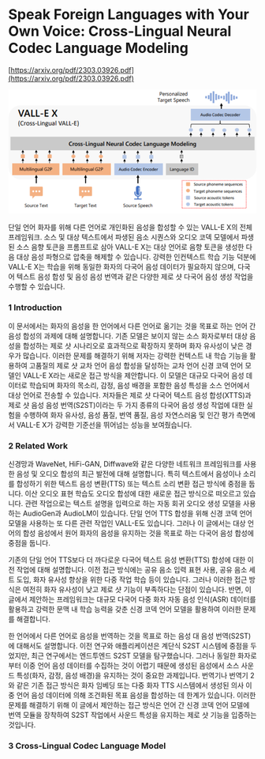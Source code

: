 # Speak Foreign Languages with Your Own Voice: Cross-Lingual Neural Codec Language Modeling

[https://arxiv.org/pdf/2303.03926.pdf](https://arxiv.org/pdf/2303.03926.pdf)

![단일 언어 화자를 위해 다른 언어로 개인화된 음성을 합성할 수 있는 VALL-E X의 전체 프레임워크. 소스 및 대상 텍스트에서 파생된 음소 시퀀스와 오디오 코덱 모델에서 파생된 소스 음향 토큰을 프롬프트로 삼아 VALL-E X는 대상 언어로 음향 토큰을 생성한 다음 대상 음성 파형으로 압축을 해제할 수 있습니다. 강력한 인컨텍스트 학습 기능 덕분에 VALL-E X는 학습을 위해 동일한 화자의 다국어 음성 데이터가 필요하지 않으며, 다국어 텍스트 음성 합성 및 음성 음성 번역과 같은 다양한 제로 샷 다국어 음성 생성 작업을 수행할 수 있습니다.](Speak%20Foreign%20Languages%20with%20Your%20Own%20Voice%20Cross-%20d27bbdf1ee894d44b6b673bbdad237fe/Untitled.png)

단일 언어 화자를 위해 다른 언어로 개인화된 음성을 합성할 수 있는 VALL-E X의 전체 프레임워크. 소스 및 대상 텍스트에서 파생된 음소 시퀀스와 오디오 코덱 모델에서 파생된 소스 음향 토큰을 프롬프트로 삼아 VALL-E X는 대상 언어로 음향 토큰을 생성한 다음 대상 음성 파형으로 압축을 해제할 수 있습니다. 강력한 인컨텍스트 학습 기능 덕분에 VALL-E X는 학습을 위해 동일한 화자의 다국어 음성 데이터가 필요하지 않으며, 다국어 텍스트 음성 합성 및 음성 음성 번역과 같은 다양한 제로 샷 다국어 음성 생성 작업을 수행할 수 있습니다.

### 1 Introduction

이 문서에서는 화자의 음성을 한 언어에서 다른 언어로 옮기는 것을 목표로 하는 언어 간 음성 합성의 과제에 대해 설명합니다. 기존 모델은 보이지 않는 소스 화자로부터 대상 음성을 합성하는 제로 샷 시나리오로 효과적으로 확장하지 못하며 화자 유사성이 낮은 경우가 많습니다. 이러한 문제를 해결하기 위해 저자는 강력한 컨텍스트 내 학습 기능을 활용하여 고품질의 제로 샷 교차 언어 음성 합성을 달성하는 교차 언어 신경 코덱 언어 모델인 VALL-E X라는 새로운 접근 방식을 제안합니다. 이 모델은 대규모 다국어 음성 데이터로 학습되며 화자의 목소리, 감정, 음성 배경을 포함한 음성 특성을 소스 언어에서 대상 언어로 전송할 수 있습니다. 저자들은 제로 샷 다국어 텍스트 음성 합성(XTTS)과 제로 샷 음성 음성 번역(S2ST)이라는 두 가지 종류의 다국어 음성 생성 작업에 대한 실험을 수행하여 화자 유사성, 음성 품질, 번역 품질, 음성 자연스러움 및 인간 평가 측면에서 VALL-E X가 강력한 기준선을 뛰어넘는 성능을 보여줬습니다.

### 2 Related Work

신경망과 WaveNet, HiFi-GAN, Diffwave와 같은 다양한 네트워크 프레임워크를 사용한 음성 및 오디오 합성의 최근 발전에 대해 설명합니다. 특히 텍스트에서 음성이나 소리를 합성하기 위한 텍스트 음성 변환(TTS) 또는 텍스트 소리 변환 접근 방식에 중점을 둡니다. 이산 오디오 표현 학습도 오디오 합성에 대한 새로운 접근 방식으로 떠오르고 있습니다. 관련 작업으로는 텍스트 설명을 입력으로 하는 자동 회귀 오디오 생성 모델을 사용하는 AudioGen과 AudioLM이 있습니다. 단일 언어 TTS 합성을 위해 신경 코덱 언어 모델을 사용하는 또 다른 관련 작업인 VALL-E도 있습니다. 그러나 이 글에서는 대상 언어의 합성 음성에서 원어 화자의 음성을 유지하는 것을 목표로 하는 다국어 음성 합성에 중점을 둡니다.

기존의 단일 언어 TTS보다 더 까다로운 다국어 텍스트 음성 변환(TTS) 합성에 대한 이전 작업에 대해 설명합니다. 이전 접근 방식에는 공유 음소 입력 표현 사용, 공유 음소 세트 도입, 화자 유사성 향상을 위한 다중 작업 학습 등이 있습니다. 그러나 이러한 접근 방식은 여전히 화자 유사성이 낮고 제로 샷 기능이 부족하다는 단점이 있습니다. 반면, 이 글에서 제안하는 프레임워크는 대규모 다국어 다중 화자 자동 음성 인식(ASR) 데이터를 활용하고 강력한 문맥 내 학습 능력을 갖춘 신경 코덱 언어 모델을 활용하여 이러한 문제를 해결합니다.

한 언어에서 다른 언어로 음성을 번역하는 것을 목표로 하는 음성 대 음성 번역(S2ST)에 대해서도 설명합니다. 이전 연구와 애플리케이션은 계단식 S2ST 시스템에 중점을 두었지만, 최근 연구에서는 엔드투엔드 S2ST 모델을 탐구했습니다. 그러나 동일한 화자로부터 이중 언어 음성 데이터를 수집하는 것이 어렵기 때문에 생성된 음성에서 소스 사운드 특성(화자, 감정, 음성 배경)을 유지하는 것이 중요한 과제입니다. 번역기나 번역기 2와 같은 기존 접근 방식은 화자 임베딩 또는 다중 화자 TTS 시스템에서 생성된 의사 이중 언어 음성 데이터에 의해 조건화된 목표 음성을 합성하는 데 한계가 있습니다. 이러한 문제를 해결하기 위해 이 글에서 제안하는 접근 방식은 언어 간 신경 코덱 언어 모델에 번역 모듈을 장착하여 S2ST 작업에서 사운드 특성을 유지하는 제로 샷 기능을 입증하는 것입니다.

### 3 Cross-Lingual Codec Language Model